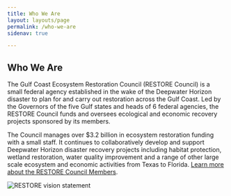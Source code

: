 ```yaml
---
title: Who We Are
layout: layouts/page
permalink: /who-we-are
sidenav: true

---
```

## Who We Are

The Gulf Coast Ecosystem Restoration Council (RESTORE Council) is a small federal agency established in the wake of the Deepwater Horizon disaster to plan for and carry out restoration across the Gulf Coast. Led by the Governors of the five Gulf states and heads of 6 federal agencies, the RESTORE Council funds and oversees ecological and economic recovery projects sponsored by its members.

The Council manages over $3.2 billion in ecosystem restoration funding with a small staff. It continues to collaboratively develop and support Deepwater Horizon disaster recovery projects including habitat protection, wetland restoration, water quality improvement and a range of other large scale ecosystem and economic activities from Texas to Florida. [Learn more about the RESTORE Council Members](/people/council-members).

![RESTORE vision statement](/sites/default/files/styles/full_width/public/2025-03/Updated%20Vision%20Statement%20v2.jpg?itok=trE2PhU3)